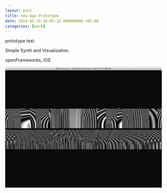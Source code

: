 ```yaml
---
layout: post
title: new App Prototype
date: 2014-02-15 16:05:12.000000000 +01:00
categories: [work]
---
```

<p>prototype test.</p>
<p>Simple Synth and Visualization.</p>
<p>openFrameworks, iOS</p>

<p><img src="/assets/first_prototype.png" alt="first_prototype" width="800" /></p>
